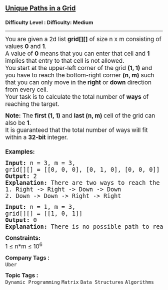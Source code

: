 <h2><a href="https://www.geeksforgeeks.org/problems/unique-paths-in-a-grid--170647/1">Unique Paths in a Grid</a></h2><h3>Difficulty Level : Difficulty: Medium</h3><hr><div class="problems_problem_content__Xm_eO" bis_skin_checked="1"><p><span style="font-size: 14pt;">You are given a 2d list <strong>grid[][]</strong> of size n x m consisting of values <strong>0</strong> and <strong>1</strong>.<br>A value of <strong>0</strong> means that you can enter that cell and <strong>1</strong> implies that entry to that cell is not allowed. <br>You start at the upper-left corner of the grid <strong>(1, 1)</strong> and you have to reach the bottom-right corner <strong>(n, m)</strong> such that you can only move in the<strong> right</strong> or <strong>down</strong> direction from every cell. <br></span><span style="font-size: 14pt;"><span style="font-size: 14pt;">Your task is to calculate the total number of <strong>ways</strong> of reaching the target.<br></span></span></p>
<p><span style="font-size: 14pt;"><strong style="font-size: 14pt;">Note:</strong><span style="font-size: 14pt;"> The </span><strong style="font-size: 14pt;">first (1, 1)</strong><span style="font-size: 14pt;"> and </span><strong style="font-size: 14pt;">last (n, m) </strong><span style="font-size: 14pt;">cell of the grid can also be </span><strong style="font-size: 14pt;">1</strong><span style="font-size: 14pt;">.</span><br><span style="font-size: 18.6667px;">It is guaranteed that the total number of ways<strong> </strong>will fit within a <strong>32-bit</strong> integer.<br><br></span></span><span style="font-size: 14pt;"><strong>Examples:</strong></span></p>
<pre><span style="font-size: 14pt;"><strong>Input: </strong>n = 3, m = 3,
grid[][] = [[0, 0, 0], [0, 1, 0], [0, 0, 0]]
<strong>Output: </strong>2
<strong>Explanation: </strong>There are two ways to reach the bottom-right corner:
1. Right -&gt; Right -&gt; Down -&gt; Down</span><br><span style="font-size: 14pt;">2. Down -&gt; Down -&gt; Right -&gt; Right</span></pre>
<pre><span style="font-size: 14pt;"><strong>Input: </strong>n = 1, m = 3,
grid[][] = [[1, 0, 1]]
<strong>Output: </strong>0
<strong>Explanation: </strong>There is no possible path to reach the end.
</span></pre>
<p><span style="font-size: 14pt;"><strong>Constraints:</strong><br>1 ≤ n*m ≤ 10<sup>6</sup></span></p></div><p><span style=font-size:18px><strong>Company Tags : </strong><br><code>Uber</code>&nbsp;<br><p><span style=font-size:18px><strong>Topic Tags : </strong><br><code>Dynamic Programming</code>&nbsp;<code>Matrix</code>&nbsp;<code>Data Structures</code>&nbsp;<code>Algorithms</code>&nbsp;